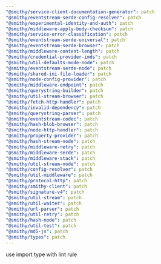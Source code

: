 ```yaml
---
"@smithy/service-client-documentation-generator": patch
"@smithy/eventstream-serde-config-resolver": patch
"@smithy/experimental-identity-and-auth": patch
"@smithy/middleware-apply-body-checksum": patch
"@smithy/service-error-classification": patch
"@smithy/eventstream-serde-universal": patch
"@smithy/eventstream-serde-browser": patch
"@smithy/middleware-content-length": patch
"@smithy/credential-provider-imds": patch
"@smithy/util-defaults-mode-node": patch
"@smithy/eventstream-serde-node": patch
"@smithy/shared-ini-file-loader": patch
"@smithy/node-config-provider": patch
"@smithy/middleware-endpoint": patch
"@smithy/querystring-builder": patch
"@smithy/util-stream-browser": patch
"@smithy/fetch-http-handler": patch
"@smithy/invalid-dependency": patch
"@smithy/querystring-parser": patch
"@smithy/eventstream-codec": patch
"@smithy/hash-blob-browser": patch
"@smithy/node-http-handler": patch
"@smithy/property-provider": patch
"@smithy/hash-stream-node": patch
"@smithy/middleware-retry": patch
"@smithy/middleware-serde": patch
"@smithy/middleware-stack": patch
"@smithy/util-stream-node": patch
"@smithy/config-resolver": patch
"@smithy/util-middleware": patch
"@smithy/protocol-http": patch
"@smithy/smithy-client": patch
"@smithy/signature-v4": patch
"@smithy/util-stream": patch
"@smithy/util-waiter": patch
"@smithy/url-parser": patch
"@smithy/util-retry": patch
"@smithy/hash-node": patch
"@smithy/util-test": patch
"@smithy/md5-js": patch
"@smithy/types": patch
---
```


use import type with lint rule
